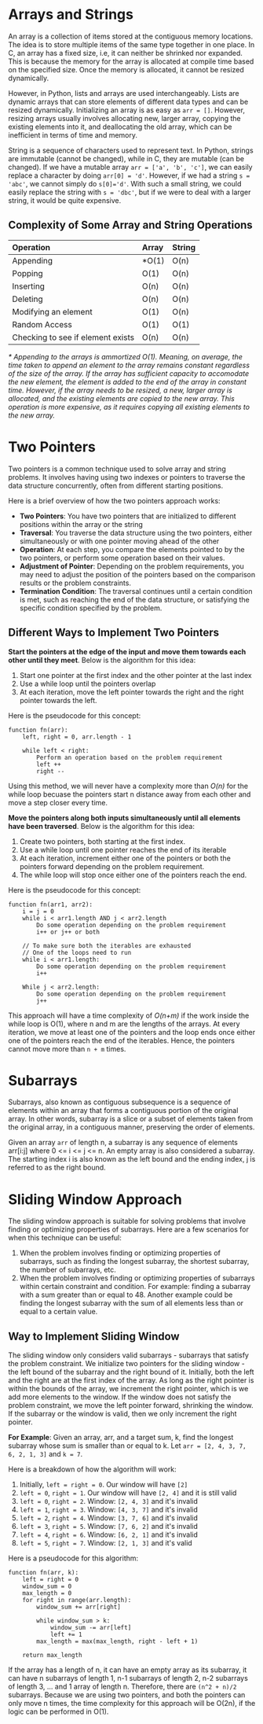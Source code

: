 # Arrays and Strings

An array is a collection of items stored at the contiguous memory locations. The idea is to store multiple items of the same type together in one place. In C, an array has a fixed size, i.e, it can neither be shrinked nor expanded. This is because the memory for the array is allocated at compile time based on the specified size. Once the memory is allocated, it cannot be resized dynamically.

However, in Python, lists and arrays are used interchangeably. Lists are dynamic arrays that can store elements of different data types and can be resized dynamically. Initializing an array is as easy as ```arr = []```. However, resizing arrays usually involves allocating new, larger array, copying the existing elements into it, and deallocating the old array, which can be inefficient in terms of time and memory.

String is a sequence of characters used to represent text. In Python, strings are immutable (cannot be changed), while in C, they are mutable (can be changed). If we have a mutable array ```arr = ['a', 'b', 'c']```, we can easily replace a character by doing ```arr[0] = 'd'```. However, if we had a string ```s = 'abc'```, we cannot simply do ```s[0]='d'```. With such a small string, we could easily replace the string with ```s = 'dbc'```, but if we were to deal with a larger string, it would be quite expensive.

## Complexity of Some Array and String Operations

| Operation                         | Array | String    |
| :---------------------------------|:------|:----------|
| Appending                         | *O(1) | O(n)      |
| Popping                           | O(1)  | O(n)      |
| Inserting                         | O(n)  | O(n)      |
| Deleting                          | O(n)  | O(n)      |
| Modifying an element              | O(1)  | O(n)      |
| Random Access                     | O(1)  | O(1)      |
| Checking to see if element exists | O(n)  | O(n)      |

_* Appending to the arrays is ammortized O(1). Meaning, on average, the time taken to append an element to the array remains constant regardless of the size of the array. If the array has sufficient capacity to accomodate the new element, the element is added to the end of the array in constant time. However, if the array needs to be resized, a new, larger array is allocated, and the existing elements are copied to the new array. This operation is more expensive, as it requires copying all existing elements to the new array._

# Two Pointers

Two pointers is a common technique used to solve array and string problems. It involves having using two indexes or pointers to traverse the data structure concurrently, often from different starting positions. 

Here is a brief overview of how the two pointers approach works:

- **Two Pointers**: You have two pointers that are initialized to different positions within the array or the string
- **Traversal**: You traverse the data structure using the two pointers, either simultaneously or with one pointer moving ahead of the other
- **Operation**: At each step, you compare the elements pointed to by the two pointers, or perform some operation based on their values.
- **Adjustment of Pointer**: Depending on the problem requirements, you may need to adjust the position of the pointers based on the comparison results or the problem constraints.
- **Termination Condition**: The traversal continues until a certain condition is met, such as reaching the end of the data structure, or satisfying the specific condition specified by the problem. 

## Different Ways to Implement Two Pointers
**Start the pointers at the edge of the input and move them towards each other until they meet**. Below is the algorithm for this idea:

1. Start one pointer at the first index and the other pointer at the last index
2. Use a while loop until the pointers overlap
3. At each iteration, move the left pointer towards the right and the right pointer towards the left. 

Here is the pseudocode for this concept:

```
function fn(arr):
    left, right = 0, arr.length - 1

    while left < right:
        Perform an operation based on the problem requirement
        left ++
        right --
```

Using this method, we will never have a complexity more than *O(n)* for the while loop becuase the pointers start n distance away from each other and move a step closer every time. 

**Move the pointers along both inputs simultaneously until all elements have been traversed**. Below is the algorithm for this idea:

1. Create two pointers, both starting at the first index.
2. Use a while loop until one pointer reaches the end of its iterable
3. At each iteration, increment either one of the pointers or both the pointers forward depending on the problem requirement.
4. The while loop will stop once either one of the pointers reach the end. 

Here is the pseudocode for this concept:
```
function fn(arr1, arr2):
    i = j = 0
    while i < arr1.length AND j < arr2.length
        Do some operation depending on the problem requirement
        i++ or j++ or both

    // To make sure both the iterables are exhausted
    // One of the loops need to run
    while i < arr1.length:
        Do some operation depending on the problem requirement
        i++

    While j < arr2.length:
        Do some operation depending on the problem requirement
        j++
```

This approach will have a time complexity of *O(n+m)* if the work inside the while loop is O(1), where n and m are the lengths of the arrays. At every iteration, we move at least one of the pointers and the loop ends once either one of the pointers reach the end of the iterables. Hence, the pointers cannot move more than ```n + m``` times. 

# Subarrays

Subarrays, also known as contiguous subsequence is a sequence of elements within an array that forms a contiguous portion of the original array. In other words, subarray is a slice or a subset of elements taken from the original array, in a contiguous manner, preserving the order of elements. 

Given an array ```arr``` of length n, a subarray is any sequence of elements arr[i:j] where 0 <= i <= j <= n. An empty array is also considered a subarray. The starting index i is also known as the left bound and the ending index, j is referred to as the right bound. 

# Sliding Window Approach
The sliding window approach is suitable for solving problems that involve finding or optimizing properties of subarrays. Here are a  few scenarios for when this technique can be useful:

1. When the problem involves finding or optimizing properties of subarrays, such as finding the longest subarray, the shortest subarray, the number of subarrays, etc.
2. When the problem involves finding or optimizing properties of subarrays within certain constraint and condition. For example: finding a subarray with a sum greater than or equal to 48. Another example could be finding the longest subarray with the sum of all elements less than or equal to a certain value. 

## Way to Implement Sliding Window

The sliding window only considers valid subarrays - subarrays that satisfy the problem constraint. We initialize two pointers for the sliding window - the left bound of the subarray and the right bound of it. Initially, both the left and the right are at the first index of the array. As long as the right pointer is within the bounds of the array, we increment the right pointer, which is we add more elements to the window. If the window does not satisfy the problem constraint, we move the left pointer forward, shrinking the window. If the subarray or the window is valid, then we only increment the right pointer. 

**For Example**: Given an array, arr, and a target sum, k, find the longest subarray whose sum is smaller than or equal to k. Let ```arr = [2, 4, 3, 7, 6, 2, 1, 3]``` and ```k = 7```.

Here is a breakdown of how the algorithm will work:

1. Initially, ```left = right = 0```. Our window will have ```[2]```
2. ```left = 0```, ```right = 1```. Our window will have ```[2, 4]``` and it is still valid
3. ```left = 0```, ```right = 2```. Window: ```[2, 4, 3]``` and it's invalid
4. ```left = 1```, ```right = 3```. Window: ```[4, 3, 7]``` and it's invalid
5. ```left = 2```, ```right = 4```. Window: ```[3, 7, 6]``` and it's invalid
6. ```left = 3```, ```right = 5```. Window: ```[7, 6, 2]``` and it's invalid
7. ```left = 4```, ```right = 6```. Window: ```[6, 2, 1]``` and it's invalid
8. ```left = 5```, ```right = 7```. Window: ```[2, 1, 3]``` and it's valid

Here is a pseudocode for this algorithm:
```
function fn(arr, k):
    left = right = 0
    window_sum = 0
    max_length = 0
    for right in range(arr.length):
        window_sum += arr[right]

        while window_sum > k:
            window_sum -= arr[left]
            left += 1
        max_length = max(max_length, right - left + 1)

    return max_length
```

If the array has a length of n, it can have an empty array as its subarray, it can have n subarrays of length 1, n-1 subarrays of length 2, n-2 subarrays of length 3, ... and 1 array of length n. Therefore, there are ```(n^2 + n)/2``` subarrays. Because we are using two pointers, and both the pointers can only move n times, the time complexity for this approach will be O(2n), if the logic can be performed in O(1). 